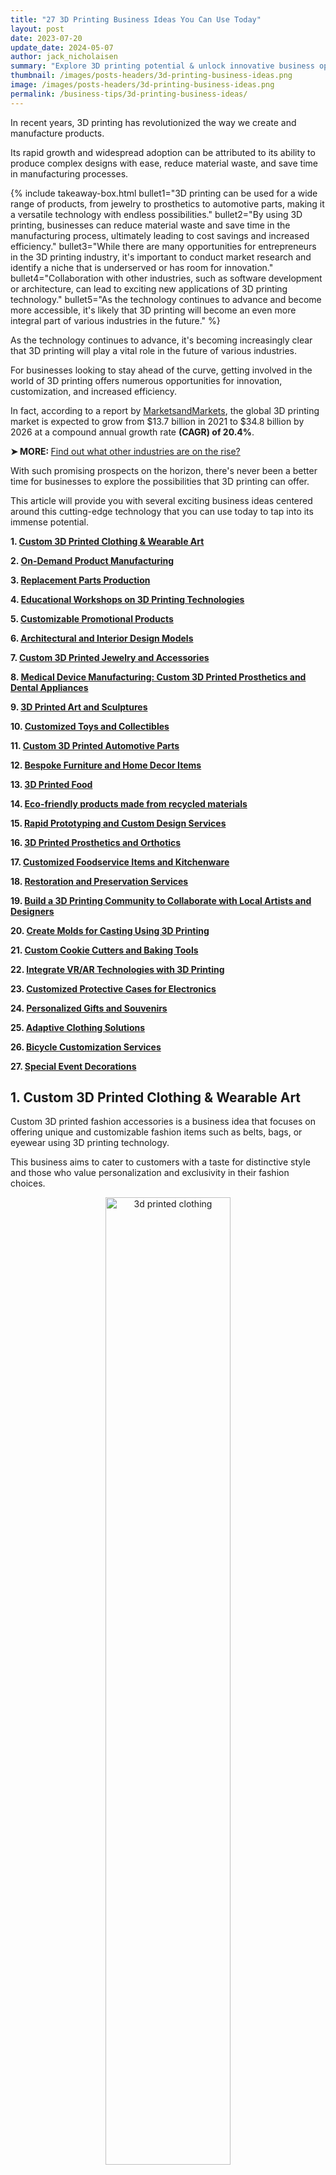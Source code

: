 ```yaml
---
title: "27 3D Printing Business Ideas You Can Use Today"
layout: post
date: 2023-07-20
update_date: 2024-05-07
author: jack_nicholaisen
summary: "Explore 3D printing potential & unlock innovative business opportunities! Discover top ideas for entrepreneurs in this growing industry."
thumbnail: /images/posts-headers/3d-printing-business-ideas.png
image: /images/posts-headers/3d-printing-business-ideas.png
permalink: /business-tips/3d-printing-business-ideas/
---
```


In recent years, 3D printing has revolutionized the way we create and manufacture products. 

Its rapid growth and widespread adoption can be attributed to its ability to produce complex designs with ease, reduce material waste, and save time in manufacturing processes. 

{% include takeaway-box.html bullet1="3D printing can be used for a wide range of products, from jewelry to prosthetics to automotive parts, making it a versatile technology with endless possibilities." bullet2="By using 3D printing, businesses can reduce material waste and save time in the manufacturing process, ultimately leading to cost savings and increased efficiency." bullet3="While there are many opportunities for entrepreneurs in the 3D printing industry, it's important to conduct market research and identify a niche that is underserved or has room for innovation." bullet4="Collaboration with other industries, such as software development or architecture, can lead to exciting new applications of 3D printing technology." bullet5="As the technology continues to advance and become more accessible, it's likely that 3D printing will become an even more integral part of various industries in the future." %}

As the technology continues to advance, it's becoming increasingly clear that 3D printing will play a vital role in the future of various industries.

For businesses looking to stay ahead of the curve, getting involved in the world of 3D printing offers numerous opportunities for innovation, customization, and increased efficiency. 

In fact, according to a report by [MarketsandMarkets](https://www.marketsandmarkets.com/Market-Reports/3d-printing-market-1276.html), the global 3D printing market is expected to grow from $13.7 billion in 2021 to $34.8 billion by 2026 at a compound annual growth rate **(CAGR) of 20.4%**.

<p><b>➤ MORE: </b> <a href="https://www.businessinitiative.org/statistics/small-businesses/top-industries-for-growth/"> Find out what other industries are on the rise?</a></p>
<a id="list">

With such promising prospects on the horizon, there's never been a better time for businesses to explore the possibilities that 3D printing can offer. 

This article will provide you with several exciting business ideas centered around this cutting-edge technology that you can use today to tap into its immense potential.

**1. <a href="#1">Custom 3D Printed Clothing & Wearable Art</a>**

**2. <a href="#2">On-Demand Product Manufacturing</a>**

**3. <a href="#3">Replacement Parts Production</a>**

**4. <a href="#4">Educational Workshops on 3D Printing Technologies</a>**

**5. <a href="#5">Customizable Promotional Products</a>**

**6. <a href="#6">Architectural and Interior Design Models</a>**

**7. <a href="#7">Custom 3D Printed Jewelry and Accessories</a>**

**8. <a href="#8">Medical Device Manufacturing: Custom 3D Printed Prosthetics and Dental Appliances</a>**

**9. <a href="#9">3D Printed Art and Sculptures</a>**

**10. <a href="#10">Customized Toys and Collectibles</a>**

**11. <a href="#11">Custom 3D Printed Automotive Parts</a>**

**12. <a href="#12">Bespoke Furniture and Home Decor Items</a>**

**13. <a href="#13">3D Printed Food</a>**

**14. <a href="#14">Eco-friendly products made from recycled materials</a>**

**15. <a href="#15">Rapid Prototyping and Custom Design Services</a>**

**16. <a href="#16">3D Printed Prosthetics and Orthotics</a>**

**17. <a href="#17">Customized Foodservice Items and Kitchenware</a>**

**18. <a href="#18">Restoration and Preservation Services</a>**

**19. <a href="#19">Build a 3D Printing Community to Collaborate with Local Artists and Designers</a>**

**20. <a href="#20">Create Molds for Casting Using 3D Printing</a>**

**21. <a href="#21">Custom Cookie Cutters and Baking Tools</a>**

**22. <a href="#22">Integrate VR/AR Technologies with 3D Printing</a>**
<a id="1">

**23. <a href="#23">Customized Protective Cases for Electronics</a>**

**24. <a href="#24">Personalized Gifts and Souvenirs</a>**

**25. <a href="#25">Adaptive Clothing Solutions</a>**

**26. <a href="#26">Bicycle Customization Services</a>**

**27. <a href="#27">Special Event Decorations</a>**

## 1. Custom 3D Printed Clothing & Wearable Art

Custom 3D printed fashion accessories is a business idea that focuses on offering unique and customizable fashion items such as belts, bags, or eyewear using 3D printing technology. 

This business aims to cater to customers with a taste for distinctive style and those who value personalization and exclusivity in their fashion choices.

<center>
<img alt="3d printed clothing" src="/images/content/3d-printed-clothing.png" title="3d printing business ideas" style="width: 63%; height: 63%">
</center>

###  Key Steps to Success:

#### 1.  Research and choose a niche:

Identify the specific type of fashion accessories you want to focus on, such as eyewear, jewelry, or bags. Consider the market demand and competition in your chosen niche.

#### 2.  Invest in 3D printing technology:

Acquire a high-quality 3D printer and learn how to use it effectively. You may also need to invest in design software and materials for creating your products.

#### 3.  Create unique designs:

Develop a collection of original and customizable designs that will appeal to your target audience. You can either create the designs yourself or collaborate with designers.

#### 4.  Set up an online store:

Create a user-friendly website or use an e-commerce platform to showcase and sell your products. Make sure to include high-quality images and detailed descriptions of each item.

#### 5.  Promote your business:

Use social media, content marketing, and other digital marketing strategies to reach your target audience and generate interest in your products.

### The Benefits:

#### -  Growing demand for personalized products:

Consumers are increasingly looking for unique and personalized items, and 3D printed fashion accessories can cater to this demand.

#### -  Low production costs:

3D printing technology allows for cost-effective production, as there is no need for expensive molds or large-scale manufacturing equipment.

#### -  Quick turnaround time:

3D printing enables rapid prototyping and production, allowing businesses to quickly respond to customer requests and market trends.

#### -  Environmentally friendly:

3D printing can be more sustainable than traditional manufacturing methods, as it produces less waste and uses fewer resources.

#### -  Competitive advantage:
    
Offering custom 3D printed fashion accessories can help businesses stand out from competitors and attract a loyal customer base.

**<a href="#list">Return to List</a>**

### **Take Initiative**

[How to Make Wearable Art Using 3D Printing](https://www.shapeways.com/blog/archives/40284-how-to-make-wearable-art-using-3d-printing.html)

[Sculpteo Fashion Accessory Services](https://www.sculpteo.com/en/applications/fashion-accessories/)

[The Future of Fashion Accessories with 3D Printing](https://i.materialise.com/en/blog/the-future-of-fashion-accessories-with-3d-printing)

[Shapeways](https://www.shapeways.com/)
<a id="2">

[Tinkercad](https://www.tinkercad.com/)

[Etsy](https://www.etsy.com/)

[3D Printing Industry](https://3dprintingindustry.com/)

[MatterHackers](https://www.matterhackers.com/)

## 2. On-Demand Product Manufacturing

Start a 3D printing service that produces custom products for clients on demand, reducing inventory costs and providing unique, tailored solutions to customers. 

This business model allows for rapid prototyping, customization, and reduced waste, making it an attractive option for businesses looking to stay ahead in a competitive market.

###  Key Steps to Success:

#### 1.  Research the market and identify your target audience:

Understand the needs of your potential customers and the industries that could benefit from on-demand 3D printing services.

#### 2.  Acquire the necessary equipment:

Invest in high-quality 3D printers and materials to ensure the best possible results for your clients.

#### 3.  Develop a user-friendly platform:
  
Create a website or app that allows customers to easily upload their designs, choose materials, and place orders.

#### 4.  Market your services:

Use social media, online advertising, and networking events to promote your business and attract clients.

<p><b>➤ MORE: </b> <a href="https://www.businessinitiative.org/multi-member-llc/"> Click here to find out how you can impove the way your company is seen by others!</a></p>

### The Benefits:

#### -  Cost savings:

On-demand manufacturing reduces inventory costs and eliminates the need for large storage spaces.

#### -  Customization:

3D printing allows for the creation of unique, tailored products that cater to individual customer preferences.

#### -  Speed:

Rapid prototyping and production times enable businesses to bring products to market faster.

#### -  Sustainability:
    
3D printing produces less waste than traditional manufacturing methods, making it an environmentally friendly option.
<a id="3">

**<a href="#list">Return to List</a>**

### **Take Initiative**

[Ultimaker: How to start a 3D printing business](https://ultimaker.com/learn/how-to-start-a-3d-printing-business)

[3D Hubs: On-demand manufacturing guide](https://www.3dhubs.com/guides/3d-printing/)

[Sculpteo: 3D printing services](https://www.sculpteo.com/en/)

[Shapeways: 3D printing marketplace](https://www.shapeways.com/)

## 3. Replacement Parts Production

The replacement parts production business, specializes in manufacturing and supplying hard-to-find or discontinued parts for multiple industries. 

Some of these markets include automotive, electronics, and home appliances. 

Companies in this niche cater to customers needing specific components for product repair or maintenance. 

By leveraging 3D printing technology to create these parts on demand, businesses can tap into a unique market, reduce wait times, and increase customer satisfaction.

###  Key Steps to Success:

#### 1.  Market research:

Identify the industries and specific products that have a demand for replacement parts. 

This can be done through online forums, customer reviews, analyzing sales trends, or speaking with potential customers.

#### 2.  Invest in 3D printing technology:

Acquire a high-quality 3D printer capable of producing the desired parts. 

Research different 3D printing technologies and materials to ensure the chosen printer can produce durable and functional parts.

#### 3.  Sourcing materials:

Find reliable suppliers for the raw materials needed to produce the replacement parts. 

This may include metals, plastics, and electronic components.

#### 4.  Develop a digital parts library:

Create or source digital 3D models of the replacement parts. 

This may involve designing the parts from scratch, reverse-engineering existing parts, or purchasing existing digital models.

#### 5.  Manufacturing:

Develop a production process that ensures the quality and consistency of the replacement parts. 

This may involve investing in specialized machinery, hiring skilled workers, or partnering with an existing manufacturer.

#### 6.  Marketing and sales:

Create a strong online presence through a website and social media channels to showcase your products and reach potential customers. 

You can also attend industry trade shows, collaborate with repair shops, and establish partnerships with other businesses in the industry.

#### 7.  Customer support:

Offer excellent customer service by providing detailed product information, easy ordering processes, and prompt responses to inquiries and concerns.

### The Benefits:

#### -  Filling a gap in the market:

By producing hard-to-find or discontinued replacement parts, businesses can cater to a niche market that is underserved by larger manufacturers.

#### -  Customer loyalty and satisfaction:

Providing customers with the parts they need to keep their products functioning can lead to repeat business and positive word-of-mouth referrals.

#### -  Reduce inventory costs:

By producing parts on demand, businesses can minimize the need for large inventories of physical parts, reducing storage and management costs.

#### -  Sustainability:

Manufacturing replacement parts can contribute to a more sustainable economy by extending the lifespan of products and reducing the need for new purchases.

#### -  Environmentally friendly:

3D printing can be a more sustainable option compared to traditional manufacturing, as it produces less waste and can utilize eco-friendly materials.

#### -  Profitability:

As a specialized business, replacement parts production can command higher profit margins due to the unique nature of the products and the limited competition in the market.

**<a href="#list">Return to List</a>**

### **Take Initiative**

[How to Start a 3D Printed Parts Business](https://smallbusiness.chron.com/start-3d-printed-parts-business-14632.html)

[Sculpteo Replacement Parts Service](https://www.sculpteo.com/en/applications/replacement-parts/)

[3D Hubs - Guide to 3D Printing Technologies](https://www.3dhubs.com/guides/3d-printing/)
<a id="4">

[Sculpteo - 3D Printing Materials Guide](https://www.sculpteo.com/en/materials/)

[Maker's Row](https://makersrow.com/)

[Thingiverse - Digital Parts Library](https://www.thingiverse.com/)

[GrabCAD - 3D Models and CAD Library](https://grabcad.com/library)

[3DPrint.com - 3D Printing News and Industry Insights](https://3dprint.com/)

## 4. Educational Workshops on 3D Printing Technologies

Educational workshops on 3D printing technologies provide hands-on training for schools, businesses, and individuals, covering design, materials, and applications. 

By introducing 3D printing across various industries, these workshops bridge the knowledge gap and inspire innovation. 

Offering classes on 3D printing, CAD software, and design principles can be a lucrative business opportunity, meeting the growing demand for skilled professionals while generating revenue.

###  Key Steps to Success:

#### 1.  Invest in 3D printing equipment:

Purchase or rent 3D printers, filament, and other necessary tools and materials for the workshops.

#### 2.  Identify the target audience:

Determine who would benefit most from your workshops or classes, such as students, professionals, hobbyists, or entrepreneurs. 

Identify the age group and skill level of your workshop participants. 

This will help you tailor the class content and activities to suit their needs.

#### 3.  Develop a curriculum:
  
Create a comprehensive and engaging curriculum that covers essential topics, such as 3D modeling, design principles, material selection, and printer operation. 

Include hands-on activities and demonstrations to make the learning experience more interactive.

#### 4.  Find expert instructors:

Collaborate with knowledgable and skilled professionals in the 3D printing industry who can effectively teach the material to deliver engaging and informative sessions.

#### 5.  Secure a suitable location:

If offering in-person workshops or classes, look for a space that can comfortably accommodate your workshop participants and equipment, such as computers, 3D printers, and materials. 

Schools, libraries, and community centers are ideal locations. Alternatively, consider offering online classes through video conferencing platforms or pre-recorded lessons.

#### 6.  Promote the workshops:

Promote your workshops through social media, local newspapers, industry forums, and community bulletin boards to reach your target audience and generate interest in your offerings. 

Reach out to schools, libraries, and community centers directly to offer your services.

### The Benefits:

#### -  Meet growing demand:

As 3D printing technology becomes more widespread, the demand for skilled professionals in this field is increasing. 

Offering educational workshops or classes can help meet this demand and position your business as a leader in the industry.

#### -  Skill development:

Workshops can help employees develop new skills and stay up-to-date with the latest 3D printing technologies, increasing their productivity and value to the company.

#### -  Foster innovation:

By teaching people about 3D printing and its potential applications, businesses can inspire creativity and innovation in their communities, which can lead to new business opportunities and collaborations.

#### -  Create networking opportunities:

Hosting workshops can help businesses establish connections with industry professionals, potential clients, stakeholders, and suppliers - potentially leading to new business partnerships or collaborations.

<p><b>➤ LEARN: </b> <a href="https://www.businessinitiative.org/partnership/advantages/">The BENEFITS of starting a Partnership</a></p>

#### -  Build brand recognition and increase visibility:

Organizing high-quality educational workshops or classes can enhance a company's credibility as an expert in the 3D printing industry, attracting new customers and partners.

#### -  Diversify revenue streams:

Charging a fee for attending workshops can provide an additional source of income for your existing business, increasing its overall profitability

**<a href="#list">Return to List</a>**

### **Take Initiative**

[MakerBot Educators Guidebook](https://pages.makerbot.com/educators-guidebook.html)

[Ultimaker Education](https://ultimaker.com/learn/education)
<a id="5">

[Ultimaker's 3D Printing Academy](https://ultimaker.com/learn/academy)

[Thingiverse Education](https://www.thingiverse.com/education)

[3D Printing Industry](https://3dprintingindustry.com/)

[Tinkercad](https://www.tinkercad.com/)

[Coursera 3D Printing Courses](https://www.coursera.org/courses?query=3d%20printing)

## 5. Customizable Promotional Products

Customizable promotional products, such as 3D printed keychains, phone cases, and desk accessories, offer businesses a unique and memorable marketing solution to stand out from competitors and create a lasting impression on potential customers. 

By leveraging 3D printing technology, businesses can provide personalized marketing materials tailored to their target audience, revolutionizing the way products are created and manufactured.

###  Key Steps to Success:

#### 1.  Identify your target audience:

Determine the demographic you want to reach with your promotional products. 

This will help you choose the most appropriate items to customize.

#### 2.  Select the right 3D printing technology:

Research different 3D printing technologies, such as Fused Deposition Modeling (FDM), Stereolithography (SLA), or Selective Laser Sintering (SLS), to find the best fit for your promotional products.

#### 3.  Design your promotional products:

You can either create your own 3D design using software like Tinkercad, Fusion 360, or Blender, or you can hire a professional 3D designer to create a custom design for your promotional item. 

Make sure the design is functional, unique, visually appealing and represents your brand well.

<p><b>➤ COMPARE: </b> <a href="https://www.businessinitiative.org/llc/dba-vs-llc/">Registering as an LLC or a DBA?</a></p>

#### 4.  Choose a 3D printing service:

There are many online 3D printing services available that can help you create your customized promotional items. 

Some popular options include Shapeways, Sculpteo, and i.materialise. 

These services allow you to upload your 3D design, choose the material, and have the item printed and shipped to you.

#### 5.  Choose the right materials:

3D printing services offer a wide range of materials to choose from, including plastics, metals, and ceramics. 

Select materials that are appropriate for your promotional products, taking into consideration factors such as durability, appearance, and cost.

#### 6.  Order and distribute:

Once you have finalized the design and material, place your order with the 3D printing service. 

They will print and ship the items to you. 

You can also use your own 3D printer to produce your items. 

You can then add any necessary finishing touches, such as painting or polishing, before distributing the promotional items to your customers, clients, or employees.

### The Benefits:

#### -  Stand out from the competition:

Customized promotional items created using 3D printing technology are unique and eye-catching, helping your business stand out from competitors who use traditional promotional materials.

#### -  Create a lasting impression:

High-quality, customized promotional items are more likely to be kept and used by potential customers, ensuring that your brand remains in their minds for a longer time.

#### -  Increase brand recognition:

By offering promotional products that are tailored to your target audience, you can increase brand recognition and build a stronger connection with potential customers.

#### -  Environmentally friendly:
    
3D printing is an additive manufacturing process, meaning it only uses the material necessary to create the item, resulting in less waste compared to traditional manufacturing methods.

#### -  Cost-effective marketing:
    
3D printing allows for small-batch production of promotional items at a lower cost than traditional manufacturing methods. 

This means you can order the exact number of promotional items you need without worrying about excess inventory or high production costs, making it an affordable marketing solution for businesses of all sizes.

**<a href="#list">Return to List</a>**

### **Take Initiative**

[Custom 3D Printed Promotional Items](https://i.materialise.com/en/create-your-own/custom-3d-printed-promotional-items)

[Shapeways Custom Merchandise](https://www.shapeways.com/solutions/custom-merchandise)

[i.materialise](https://i.materialise.com/)

[Ultimaker: Choosing the Right 3D Printing Technology](https://ultimaker.com/learn/choosing-the-right-3d-printing-technology)
<a id="6">

[Blender](https://www.blender.org/)

[Tinkercad: Free 3D Modeling Software](https://www.tinkercad.com/)

[Sculpteo: Guide to 3D Printing Materials](https://www.sculpteo.com/en/materials/)

[Promotional Products Association International (PPAI)](https://www.ppai.org/)

[3D Hubs: How to Choose the Right 3D Printing Material](https://www.3dhubs.com/knowledge-base/how-choose-right-3d-printing-material/)

## 6. Architectural and Interior Design Models

Offering 3D printing services for creating detailed scale models of architectural designs presents a lucrative business opportunity, catering to architects, interior designers, and construction companies. 

These models help clients visualize the final product, enable designers to identify and resolve potential issues before construction, and provide a cost-effective solution for communicating design concepts effectively.

<center>
<img alt="3d printed architectural models" src="/images/content/3d-printed-architectural-design-models.png" title="3d printing business ideas" style="width: 63%; height: 63%">
</center>

###  Key Steps to Success:

#### 1.  Acquire high-quality 3D printers:

Invest in reliable and precise 3D printers that can handle various materials and sizes. 

Research the best 3D printers, modeling software, and materials for accurate architectural models and interior design applications.

#### 2.  Develop expertise in 3D modeling software:

Gain knowledge in architectural design principles, 3D modeling techniques, and software tools. Consider taking courses or certifications in these areas to enhance credibility. 

Check out programs for AutoCAD, SketchUp, or Rhino, to create accurate and detailed models.

#### 3.  Establish relationships with industry experts:

Network with architects, interior designers, and construction companies in the industry and showcase your 3D printing capabilities. 

Attend conferences, trade shows, and networking events to connect with architects, engineers, and real estate developers who may require your services. 

Offer competitive pricing and fast turnaround times to attract clients.

#### 4.  Create a portfolio:

Develop a diverse portfolio of your completed projects and concepts to demonstrate your skills and expertise in 3D printing architectural and interior design models. 

Showcase various types of architectural models, including residential, commercial, and industrial projects. 

This will help potential clients understand the quality and range of services offered.

#### 5.  Establish a strong online presence:

Develop a professional website and social media profiles to showcase your portfolio, share industry news, and engage with potential clients.

### The Benefits:

#### -  Enhanced visualization:
  
3D printed models provide clients with a tangible representation of their project, making it easier for them to understand and approve the design.

#### -  Improved communication:

Physical models facilitate better communication between architects, designers, and stakeholders, leading to more effective collaboration and decision-making and fewer misunderstandings and design revisions.

#### - Cost and time savings:

3D printing technology allows for more affordable and efficient production of architectural models compared to traditional methods. 

By identifying and resolving design issues before construction begins, you can save time and money on the project.

#### -  Competitive advantage:

By providing architectural modeling services, businesses can diversify their offerings and tap into new revenue streams. 

Offering high-quality 3D printed models can set your business apart from competitors and attract more clients.

#### -  Increased demand:

With the growing popularity of 3D printing technology, there is a rising demand for accurate and detailed architectural models.

**<a href="#list">Return to List</a>**

### **Take Initiative**

[Guide to Architectural Models with 3D Printing](https://i.materialise.com/en/blog/guide-to-architectural-models-with-3d-printing)

[ArchDaily](https://www.archdaily.com/)

[Shapeways Architecture & Design Services](https://www.shapeways.com/marketplace?type=product\&q=architecture)

[Ultimaker](https://ultimaker.com/)

[Best 3D Printers for Architects](https://all3dp.com/1/best-3d-printer-for-architects-architecture/)
<a id="7">

[AutoCAD](https://www.autodesk.com/products/autocad/overview)

[Autodesk Revit](https://www.autodesk.com/products/revit/overview)

[SketchUp](https://www.sketchup.com/)

[Rhino](https://www.rhino3d.com/)

[3D Printing for Architecture: A Beginner's Guide](https://i.materialise.com/blog/en/3d-printing-for-architecture-a-beginners-guide/)

## 7. Custom 3D Printed Jewelry and Accessories

Custom 3D printed jewelry and accessories offer a unique and growing trend in the fashion industry, catering to customers seeking personalized, one-of-a-kind pieces. 

By incorporating 3D printing technology, businesses can create intricate designs and customizable items such as rings, pendants, and earrings, appealing to a wide range of individual preferences. 

This innovative business idea is ideal for entrepreneurs passionate about creativity, design, and the jewelry industry.

<center>
<img alt="3d printed jewelry" src="/images/content/3d-jewelry-accessories.png" title="3d printing business ideas" style="width: 63%; height: 63%">
</center>

###  Key Steps to Success:

#### 1.  Research and learn about 3D printing:

Familiarize yourself with the basics of 3D printing technology, materials, and software. 

Understand the market trends and customer preferences to create appealing designs. 

This will help you understand the process and make informed decisions when setting up your business.

#### 2.  Invest in 3D printing equipment:
    
Purchase or lease a 3D printer suitable for jewelry and accessories. 

Consider factors such as print resolution, build volume, and material compatibility. 

In addition to the printer, you'll also need materials suitable for jewelry making, such as precious metals, gemstones, and other materials.

#### 3.  Develop your skills:
    
Enhance your design and 3D modeling skills by taking online courses or attending workshops. 

Practice using design software like Blender, Rhino, or Tinkercad.

#### 4.  Design or source 3D models:
    
Create your own 3D models using CAD software or source them from online marketplaces like Shapeways or Thingiverse. 

You can also collaborate with designers to create exclusive designs for your business.

#### 5.  Create a portfolio:

Design a range of jewelry pieces to showcase your skills and creativity. 

This will help attract potential customers and demonstrate your capabilities.

#### 6.  Set up an online store:

Create a website or use an e-commerce platform like Shopify or Etsy to showcase and sell your products. 

Make sure to include high-quality images and detailed descriptions of your items. 

Include an e-commerce platform to facilitate online orders and payments.

<p>
<b>➤ MORE: </b> <a href="/business-tips/payment-processing/" target="_blank">Optimize your payment processing TODAY!</a>
</p>

#### 7.  Promote your business:

Use social media, email marketing, other digital marketing strategies, and local events to reach your target audience and generate interest in your products.

### The Benefits:

#### -  Unique and customizable products:

3D printing allows for intricate and complex designs that are difficult to achieve through traditional manufacturing methods.

This allows businesses to stand out in a competitive market by offering one-of-a-kind pieces tailored to individual preferences.

#### -  Innovative technology:

Utilizing 3D printing technology enables businesses to create intricate designs and use a variety of materials, positioning them as innovative leaders in the industry.

#### -  Lower production costs:

3D printing can significantly reduce production costs, as it eliminates the need for molds and other expensive manufacturing tools. 

This allows businesses to offer high-quality products at competitive prices.

#### -  Higher profit margins:

Customized pieces often command higher prices due to their uniqueness and the craftsmanship involved, leading to increased profit margins.

#### -  Faster production times:

3D printing technology enables rapid prototyping and production, allowing businesses to quickly respond to customer demands and market trends.

#### -  Environmentally friendly:

3D printing can be more sustainable than traditional manufacturing methods, as it produces less waste and uses fewer resources.

#### -  Niche market appeal and repeat customers:

By offering custom 3D printed jewelry and accessories, businesses can tap into a niche market of customers looking for unique and personalized fashion items. 

Personalized jewelry caters to customers' desires for individuality and self-expression, resulting in higher satisfaction and repeat business.

**<a href="#list">Return to List</a>**

### **Take Initiative**

[How to Design and Sell 3D Printed Jewelry](https://www.shapeways.com/blog/archives/40160-how-to-design-and-sell-3d-printed-jewelry.html)

[Jweel - Customizable 3D Printed Jewelry Platform](https://www.jweel.com)

[Sculpteo Jewelry & Accessories](https://www.sculpteo.com/en/applications/jewelry-accessories/)

[Rhino](https://www.rhino3d.com/)
<a id="8">

[Shapeways](https://www.shapeways.com/)

[Blender](https://www.blender.org/)

[Thingiverse](https://www.thingiverse.com/)

[Tinkercad](https://www.tinkercad.com/)

[Shopify](https://www.shopify.com/)

## 8. Medical Device Manufacturing: Custom 3D Printed Prosthesis and Dental Appliances

The medical device manufacturing industry is continuously evolving with promising advancements like 3D printing technology, allowing for the creation of custom-fit medical devices such as prosthetics and dental appliances tailored to individual patients' needs. 

By leveraging 3D printing, businesses can offer personalized solutions that improve patient outcomes and satisfaction while reducing production costs and waste.

<center>
<img alt="3d printed prosthesis and dental" src="/images/content/3d-prosthetics-dental.png" title="3d printing business ideas" style="width: 63%; height: 63%">
</center>

This makes for a lucrative business opportunity to expand into the medical field by offering customized medical devices or assistive tools, ultimately improving the lives of patients with various medical conditions and disabilities and providing a valuable service to healthcare professionals.

###  Key Steps to Success:

#### 1.  Invest in 3D printing technology:

Acquire high-quality 3D printers specifically designed for medical device manufacturing. 

These printers must meet industry standards and be capable of using biocompatible materials to produce precision, durable, safe, and effective devices.

#### 2.  Research and development:

Invest time in understanding the medical devices and assistive tools market. 

Identify the specific needs of patients and healthcare professionals, and explore the possibilities of 3D printing technology in addressing those needs.

#### 3.  Develop expertise:

Hire or train staff with expertise in 3D printing, medical device design, and relevant software tools. 

This will ensure that your business can create custom-fit devices that meet the specific needs of each patient.

#### 4.  Collaborate with healthcare professionals:

Establish partnerships with doctors, dentists, orthopedic specialists, and other healthcare professionals who can provide patient data and valuable insights to inform the design and production of your custom medical devices.

#### 5.  Ensure regulatory compliance:

Familiarize yourself with the regulatory requirements and certifications for medical device manufacturing in your region and ensure that your business adheres to all necessary standards and certifications.

#### 6.  Obtain necessary certifications and licenses:

Ensure compliance with local, national, and international regulations. 

This may include obtaining certifications, licenses, and adhering to quality control standards, such as ISO 13485 for medical device quality management systems.

#### 7.  Create prototypes and refine designs:

Test and improve your product designs to ensure they meet the needs of your target market.

#### 8.  Marketing and sales:

Develop a marketing strategy to promote your products to healthcare professionals, hospitals, clinics, patients, and other potential customers. 

Establish a sales network or collaborate with existing distributors to reach your target audience.

### The Benefits:

#### -  Growing market:

The demand for customized medical devices and assistive tools is on the rise, driven by an aging population and advancements in medical technology. 

Offering innovative solutions to healthcare professionals can help build a strong reputation and establish the business as a leader in the industry.

#### -  Improved patient outcomes:

Custom-fit medical devices can provide better comfort and functionality for patients, leading to improved outcomes and overall satisfaction.

#### -  Reduced production costs and time:

3D printing technology allows for on-demand manufacturing, reducing the need for large inventories, minimizing waste, and eliminating the need for expensive molds and tooling. 

It also allows for quicker turnaround times, enabling businesses to respond to customer needs more efficiently and stay ahead of competitors.

#### -  Competitive advantage:

Offering personalized medical devices can set your business apart from competitors and attract a loyal customer base. 

3D printing technology allows for faster production and customization of medical devices, providing a competitive advantage over traditional manufacturing methods.

#### -  Scalability:

Expanding into the medical field can open up new revenue streams and increase profitability. 

As 3D printing technology continues to advance, businesses can easily scale their operations to meet growing demand for custom medical devices.

#### -  Positive impact:

By providing high-quality, customized medical devices, businesses can make a meaningful difference in the lives of patients and contribute to the overall improvement of healthcare services.

**<a href="#list">Return to List</a>**

### **Take Initiative**

[Forbes: The Future of 3D Printing in Healthcare](https://www.forbes.com/sites/forbestechcouncil/2018/07/16/the-future-of-3-d-printing-in-health-care/?sh=1e8a9d2d2b8f)

[3D Printing Industry](https://3dprintingindustry.com/)

[3D Printing in Medicine: An Introductory Guide](https://www.3dhubs.com/guides/3d-printing-medicine/)

[3DPrint.com](https://3dprint.com/)

[Medical Applications for 3D Printing: Current and Projected Uses](https://www.ncbi.nlm.nih.gov/pmc/articles/PMC4189697/)
<a id="9">

[FDA Guidance on 3D Printing Medical Devices](https://www.fda.gov/medical-devices/3d-printing-medical-devices)

[Additive Manufacturing for Medical Devices](https://www.iso.org/committee/629086.html)

[FDA's Role in 3D Printing Medical Devices](https://www.fda.gov/medical-devices/3d-printing-medical-devices/fdas-role-3d-printing-medical-devices)

[ISO 13485 - Medical Devices](https://www.iso.org/iso-13485-medical-devices.html)

[National Institutes of Health: 3D Printing in Medicine](https://www.ncbi.nlm.nih.gov/pmc/articles/PMC5597688/)

## 9. 3D Printed Art and Sculptures

3D printed art and sculptures are an innovative way to create unique, custom-made pieces for interior design, corporate installations, or personal collections. 

By utilizing 3D printing technology, businesses can offer a wide range of designs and materials to cater to their clients' preferences, making it an attractive option for those looking to stand out in the art world.

<center>
<img alt="3d printed art and sculptures" src="/images/content/3d-art-sculptures.png" title="3d printing business ideas" style="width: 63%; height: 63%">
</center>

###  Key Steps to Success:

#### 1.  Research and invest in 3D printing equipment:

To start, you'll need to invest in a high-quality 3D printer and materials. 

Research the best options for your budget and needs, considering factors like print size, material compatibility, and resolution.

#### 2.  Develop your design skills:

To create stunning 3D printed art, you'll need to have a strong foundation in design principles and software. 

Familiarize yourself with 3D modeling programs like Blender, SketchUp, or Tinkercad, and consider taking courses or workshops to improve your skills.

#### 3.  Create a portfolio:

Showcase your unique designs and capabilities by creating a portfolio of your work. 

This will help potential clients understand the range and quality of your offerings.

#### 4.  Market your business:

Establish a strong online presence through a website and social media platforms. 

Attend art shows, galleries, and networking events to connect with potential clients and collaborators.

#### 5.  Collaborate with artists and designers:

Partner with other artists and designers to expand your offerings and reach a wider audience. 

This can lead to exciting collaborative projects and help establish your reputation in the industry.

### The Benefits:

#### -  Unique offerings:

3D printed art and sculptures allow businesses to offer one-of-a-kind pieces that cater to a wide range of tastes and styles.

#### -  Customization:

Clients can request specific designs, materials, and colors, making the final product truly unique and tailored to their needs.

#### -  Efficiency:

3D printing technology enables faster production times compared to traditional art-making methods, allowing businesses to fulfill orders more quickly and efficiently.

#### -  Sustainability:

Many 3D printers use eco-friendly materials, making this a more sustainable option for creating art and sculptures.

#### -  Innovation:

Embracing 3D printing technology positions your business as an innovative leader in the art world, attracting clients who value cutting-edge design and technology.

**<a href="#list">Return to List</a>**

### **Take Initiative**

[How to Create 3D Printed Art](https://www.shapeways.com/blog/archives/39362-how-to-create-3d-printed-art.html)

[Artists Using 3D Printing](https://all3dp.com/artists-using-3d-printing-create-sculptures/)

[Sculpteo Art & Sculpture Services](https://www.sculpteo.com/en/applications/art-sculpture/)
<a id="10">

[Ultimaker](https://ultimaker.com/)

[Blender](https://www.blender.org/)

[Coursera](https://www.coursera.org/)

[Shapeways](https://www.shapeways.com/)

[3D Printing Industry](https://3dprintingindustry.com/)

## 10. Customized Toys and Collectibles

Customized toys and collectibles are unique, personalized items created for collectors, fans of popular franchises, or anyone who appreciates one-of-a-kind products. 

By using 3D printing technology, businesses can produce detailed, high-quality toys, action figures, or collectible items tailored to individual preferences. 

This niche market has a strong potential for growth, as consumers increasingly seek personalized experiences and products.

<center>
<img alt="3d printed toys" src="/images/content/3d-toys.png" title="3d printing business ideas" style="width: 63%; height: 63%">
</center>

###  Key Steps to Success:

#### 1.  Research the market:
    
Identify your target audience and their preferences. Determine which franchises, characters, or themes are popular and in demand.

#### 2.  Invest in 3D printing technology:

Acquire a 3D printer and learn how to use it. Research different materials and printing techniques to ensure the best quality for your products.

#### 3.  Create unique designs:

Develop your own designs or collaborate with artists to create exclusive, customized items. 

Use 3D modeling software to create digital models of your designs.


#### 4.  Market your products:

Build a strong online presence through social media, a website, and e-commerce platforms. 

Attend conventions, trade shows, and other events to showcase your products and connect with potential customers.

#### 5.  Ensure legal compliance:

Obtain necessary licenses and permissions for using copyrighted characters or designs. Always respect intellectual property rights.

<p>
<b>➤ MORE: </b> <a href="/business-tips/copyright-permission/" target="_blank">Get copyright approval FAST - Step-by-step Process</a>
</p>

### The Benefits:

#### -  Growing demand for personalized products:

Consumers are increasingly seeking unique, customized items that reflect their interests and personalities. 

Customized toys and collectibles cater to this demand, offering a distinctive product that stands out in the market.

#### -  High-profit potential:

As these products are tailored to individual preferences, customers may be willing to pay a premium for them. 

This can lead to higher profit margins compared to mass-produced items.

#### -  Creative freedom:

This business model allows entrepreneurs to explore their creativity and passion for popular franchises, characters, or themes.
 
It also offers the opportunity to collaborate with artists and designers, fostering a community of like-minded individuals.

#### -  Scalability:

As 3D printing technology advances, production costs may decrease, allowing businesses to scale up and reach a wider audience.

**<a href="#list">Return to List</a>**

### **Take Initiative**

[Ultimaker: 3D Printing for Toys and Collectibles](https://ultimaker.com/learn/3d-printing-for-toys-and-collectibles)

[3D Printing Industry: A Guide to 3D Printing Toys](https://3dprintingindustry.com/news/guide-3d-printing-toys-102621/)
<a id="11">

[Shapeways: Custom 3D Printed Collectibles](https://www.shapeways.com/marketplace/miniatures/figurines)

[Sculpteo: Intellectual Property and 3D Printing](https://www.sculpteo.com/en/3d-learning-hub/3d-printing-intellectual-property/)

[Creating Custom 3D Printed Toys](https://www.shapeways.com/blog/archives/32218-creating-custom-3d-printed-toys.html)

[Toybox Labs - Customizable 3D Printed Toys Platform](https://www.make.toys/)

[Sculpteo Toy & Collectible Services](https://www.sculpteo.com/en/applications/toys-collectibles/)

## 11. Custom 3D Printed Automotive Parts

Custom 3D printed automotive parts cater to car enthusiasts, mechanics, and automotive restoration experts by providing unique, high-quality, and affordable components for both classic and modern vehicles. 

Utilizing 3D printing technology, businesses can produce custom or rare parts that are otherwise difficult to find or expensive to manufacture, saving clients time, money, and effort in sourcing or fabricating the parts they need.

<center>
<img alt="3d printed car and auto parts" src="/images/content/3d-auto-parts.png" title="3d printing business ideas" style="width: 63%; height: 63%">
</center>

###  Key Steps to Success:

#### 1.  Research and invest in a suitable 3D printer:

Invest in a high-quality 3D printer that can handle various materials, such as plastic, metal, and composite materials. 

Research the best 3D printers for automotive applications and choose one that fits your budget and requirements while being capable of producing durable and accurate parts.

#### 2.  Research and identify the target market:

Understand the needs and preferences of car enthusiasts and individuals searching for specific automotive parts. 

This will help in determining the most sought-after components and accessories.

#### 3.  Develop or source 3D models:

Obtain accurate 3D models of the automotive parts you plan to produce. 

You can create these models yourself using CAD software or source them from online repositories or clients.

#### 4.  Implement quality control measures:

Ensure that each printed part meets high standards of quality, durability, and accuracy. 

This will help in building a strong reputation and gaining customer trust.

#### 5.  Test and refine your 3D printed parts:

Print prototypes of your custom automotive parts and test them for fit, function, and durability. 

Refine your designs and printing settings as needed to ensure the final product meets the required specifications.

#### 6.  Establish an online presence:

Set up a website and social media profiles to showcase your products, share customer testimonials, and engage with potential clients. 

Offer an easy-to-use platform for customers to place orders and communicate their specific requirements.

#### 7.  Market your services:

Promote your custom 3D printed automotive parts business to potential clients, such as car enthusiasts, mechanics, and restoration shops. 

Use online marketing, social media, and local networking events to reach your target audience.

### The Benefits:

#### -  Growing demand:

The automotive industry is continuously evolving, and there is a growing demand for custom, unique, and hard-to-find parts and accessories.

#### -  Fulfill niche market needs:

Custom 3D printed automotive parts cater to a specific market segment that requires unique or hard-to-find parts. 

By offering this service, businesses can tap into a profitable niche with less competition.

#### -  Environmentally friendly:

3D printing is a more sustainable manufacturing method, as it produces less waste and consumes fewer resources compared to traditional methods.

#### -  Offer cost-effective solutions:

Traditional manufacturing methods can be expensive and time-consuming, especially for small production runs or one-off parts. 

3D printing allows businesses to produce parts at a lower cost and faster turnaround time, making it an attractive option for clients.

#### -  Stay ahead of the competition:

Embracing 3D printing technology can help businesses stay ahead of competitors who are still relying on traditional manufacturing methods. 

This can lead to increased market share and a reputation for innovation.

#### -  Faster turnaround times:

Traditional manufacturing methods can take weeks or even months to produce custom parts. 

3D printing significantly reduces production time, allowing businesses to fulfill orders more quickly.

#### -  Expand product offerings:

By offering custom 3D printed automotive parts, businesses can expand their product offerings and attract new clients who may not have been interested in their existing services.

**<a href="#list">Return to List</a>**

### **Take Initiative**

[Ultimaker: 3D Printing in the Automotive Industry](https://ultimaker.com/learn/3d-printing-in-the-automotive-industry)

[Automotive Applications for 3D Printing](https://www.shapeways.com/marketplace?type=product\&q=automotive)
<a id="12">

[Sculpteo: 3D Printing for Automotive](https://www.sculpteo.com/en/applications/automotive/)

[Sculpteo Automotive Services](https://www.sculpteo.com/en/applications/automotive-transportation/)

[Shapeways Automotive Parts Marketplace](https://www.shapeways.com/marketplace?type=product\&q=automotive)

[All3DP: Best 3D Printers for Automotive Parts](https://all3dp.com/1/best-3d-printer-for-automotive-parts/)

[GrabCAD: Automotive 3D Printing Models](https://grabcad.com/library/tag/automotive)

## 12. Bespoke Furniture and Home Decor Items

Bespoke furniture and home decor items are custom-made pieces tailored to the specific tastes and preferences of individual customers. 

By utilizing 3D printing technology, businesses can create unique, personalized furniture and home decor items that reflect customers' styles and enhance the overall aesthetic of their living spaces.

<center>
<img alt="3d printed furniture and home decor" src="/images/content/3d-furniture-home-decor.png" title="3d printing business ideas" style="width: 63%; height: 63%">
</center>

###  Key Steps to Success:

#### 1.  Identify target market:

Determine the ideal customer base for your bespoke furniture and home decor items, such as homeowners, interior designers, or businesses seeking to create a unique atmosphere.

#### 2.  Invest in 3D printing technology:

Acquire high-quality 3D printers and materials suitable for creating furniture and home decor items.

#### 3.  Develop design skills:

Hire or collaborate with talented designers who can create custom designs based on customer preferences and current trends.

#### 4.  Create a user-friendly platform:

Develop a website or app that allows customers to easily browse your product offerings, customize their selections, and place orders.

#### 5.  Promote your business:

Utilize social media, online advertising, and local events to showcase your unique products and attract potential customers.

### The Benefits:

#### -  Stand out from competitors:

Offering bespoke furniture and home decor items can help businesses differentiate themselves from competitors and attract customers seeking unique, personalized products.

#### -  Increase customer satisfaction:

By providing customers with the ability to customize their purchases, businesses can enhance customer satisfaction and encourage repeat business.

#### -  Expand product offerings:

3D printing technology allows businesses to create a wide range of products, from small decorative items to larger furniture pieces, providing customers with a diverse selection to choose from.

#### -  Reduce waste:

3D printing enables businesses to produce items on-demand, reducing the need for excess inventory and minimizing waste.

#### -  Adapt to changing trends:

As design trends evolve, businesses can easily update their product offerings to stay current and appeal to new customers.

**<a href="#list">Return to List</a>**

### **Take Initiative**

[Designing Furniture with 3D Printing](https://www.shapeways.com/blog/archives/40187-designing-furniture-with-3d-printing.html)

[Sculpteo Furniture Services](https://www.sculpteo.com/en/applications/furniture/)

[Kwambio Customizable Furniture Platform](https://kwambio.com/)
<a id="13">

[3D Printing Industry](https://3dprintingindustry.com/)

[Shapeways](https://www.shapeways.com/)

[Cults3D](https://cults3d.com/)

[Instructables](https://www.instructables.com/)

[3DPrint.com](https://3dprint.com/)

## 13. 3D Printed Food

3D printed food is an innovative approach to food production that combines culinary art, technology, and customization. 

By using 3D printers specifically designed for food, businesses can create visually appealing and personalized dishes for their customers. 

This technology has the potential to revolutionize the food industry, offering new opportunities for creativity, efficiency, and customer satisfaction.

<center>
<img alt="3d printed food" src="/images/content/3d-printed-food.png" title="3d printing business ideas" style="width: 63%; height: 63%">
</center>

###  Key Steps to Success:

#### 1.  Research and choose a 3D food printer:

There are several 3D food printers available on the market, each with its own set of features and capabilities. 

Research the options and select a printer that best fits your business needs and budget.

#### 2.  Develop or source 3D food designs:

Create your own 3D food designs using specialized software, or source pre-made designs from online platforms. 

Ensure that the designs are compatible with your chosen 3D food printer.

#### 3.  Select appropriate ingredients:

3D food printers typically use edible materials such as chocolate, dough, or pureed ingredients. 

Choose high-quality ingredients that are suitable for 3D printing and meet your customers' dietary preferences and restrictions.

#### 4.  Train staff:

Ensure that your staff is trained in operating the 3D food printer and understands the intricacies of 3D food design and production.

#### 5.  Promote your 3D printed food offerings:

Market your unique 3D printed food creations to attract customers and set your business apart from competitors.

### The Benefits:

#### -  Customization:

3D printed food allows for a high level of customization, enabling businesses to cater to individual customer preferences and dietary requirements.

#### -  Efficiency:

3D food printers can produce intricate designs and shapes more quickly and accurately than traditional food preparation methods.

#### -  Innovation:

Embracing 3D printed food demonstrates a commitment to innovation and cutting-edge technology, which can help businesses stand out in a competitive market.

#### -  Sustainability:

3D printed food has the potential to reduce food waste by allowing for precise portion control and the use of alternative, sustainable ingredients.

**<a href="#list">Return to List</a>**

### **Take Initiative**

[Culinary Applications for 3D Printing](https://www.3dsystems.com/culinary)

[Food Ink - World's First 3D-Printing Restaurant](http://foodink.io/)
<a id="14">

[Natural Machines Foodini - Edible 3D Printer](https://www.naturalmachines.com/)

[3D Food Printing: An Overview](https://www.sciencedirect.com/science/article/pii/S2213453016300019)

[3DigitalCooks](https://3digitalcooks.com/)

[The 3D Food Printing Conference](https://3dfoodprintingconference.com/)

[Food Ink](http://foodink.io/)

## 14. Eco-friendly products made from recycled materials

In today's environmentally conscious world, there is a growing demand for sustainable products. 

One way to meet this demand is by creating eco-friendly items using recycled materials and 3D printing technology. 

This business idea involves leveraging the sustainability aspect of 3D printing to produce items made from recycled materials like plastic waste or biodegradable filaments.

<center>
<img alt="3d printed recyclable products" src="/images/content/3d-printed-eco-friendly.png" title="3d printing business ideas" style="width: 63%; height: 63%">
</center>

###  Key Steps to Success:

#### 1.  Research and choose the right materials:

Look for recycled materials that can be used as 3D printing filaments, such as PET plastic from bottles, PLA (polylactic acid) made from renewable resources like cornstarch, or even biodegradable filaments like algae-based materials.

#### 2.  Invest in a 3D printer:

Purchase a 3D printer that can handle the chosen materials. 

Some printers are specifically designed for eco-friendly filaments, while others may require modifications or upgrades.

#### 3.  Design or source product ideas:

Create your own designs or source existing ones from online repositories. 

Consider items that have a broad appeal and can be easily customized, such as phone cases, planters, or reusable shopping bags.

#### 4.  Market your products:

Build a brand around sustainability and eco-friendliness. 

Use social media, online marketplaces, and local events to showcase your products and reach potential customers.

### The Benefits:

#### -  Growing demand for sustainable products:

Consumers are increasingly looking for eco-friendly alternatives to traditional products, and businesses that cater to this demand can tap into a growing market.

#### -  Reduced production costs:

Using recycled materials can help lower production costs, as they are often cheaper than virgin materials.

#### -  Positive brand image:

Embracing sustainability and eco-friendliness can help build a positive brand image, attracting customers who share these values.

#### -  Environmental benefits:

By using recycled materials and biodegradable filaments, businesses can help reduce plastic waste and contribute to a cleaner environment.

**<a href="#list">Return to List</a>**

### **Take Initiative**

[Guide to Eco-Friendly Filaments](https://all3dp.com/1/guide-eco-friendly-filament-recycled-pet-pla/)

[Refil Recycled Filaments](https://www.re-filament.com/)
<a id="15">

[Sculpteo Sustainability Initiatives](https://www.sculpteo.com/en/environmental-policy/)

[Recyclebot](https://reprap.org/wiki/Recyclebot)

[Thingiverse](https://www.thingiverse.com/)

[Eco-friendly 3D printing materials guide](https://all3dp.com/1/eco-friendly-3d-printing-materials/)

[How to start a 3D printing business](https://www.entrepreneur.com/article/289677)

## 15. Rapid Prototyping and Custom Design Services

Prototyping and design services, including rapid prototyping with 3D printing technology, enable businesses to efficiently develop and refine product ideas, create personalized items, and offer small-batch or limited-edition products. 

This approach reduces time-to-market, improves product quality, and caters to niche markets, setting businesses apart from competitors and increasing their chances of success.

###  Key Steps to Success:

#### 1.  Research and invest in 3D printing technology:

Invest in high-quality 3D printers and materials suitable for various types of projects, such as Fused Deposition Modeling (FDM), Stereolithography (SLA), and Selective Laser Sintering (SLS) printers. 

Research the best options for your needs and budget.

#### 2.  Develop a strong skill set:

Gain expertise in design tools such as Computer-Aided Design (CAD) software, 3D printing, and other prototyping technologies. 

A strong foundation in design principles, materials, and manufacturing processes is also essential.

#### 3.  Create a portfolio:

Showcase your design and prototyping skills by developing a diverse catalogue of products. 

This will help potential clients understand your capabilities and the value you can bring to their projects. 

Consider offering a variety of materials, colors, and designs to appeal to a wide range of customers.

#### 4.  Establish a streamlined process:

Create a workflow for receiving client designs, reviewing and optimizing them for 3D printing, and producing prototypes in a timely manner.

#### 5.  Establish a network:

Connect with local businesses, startups, and entrepreneurs who may require prototyping and design services. 

Attend industry events, join online forums, and participate in local meetups to expand your network.

#### 6.  Develop a pricing model:

Determine a pricing structure for your services, considering factors such as project complexity, materials, and time investment. 

Offer flexible pricing options to cater to different client needs and budgets.

#### 7.  Market your services:

Create a professional website, use social media, and leverage your network to promote your prototyping and design services. 

Advertise your rapid prototyping services to businesses in industries such as automotive, aerospace, medical, and consumer products.

### The Benefits:

#### -  Faster time-to-market:

Rapid prototyping and design services can help businesses bring their products to market more quickly. 

This allows businesses to test and refine their designs quickly, reducing the time it takes to develop a product.

#### -  Cost savings:

3D printing can be more cost-effective than traditional manufacturing methods, especially for small-scale production and complex designs. 

By identifying design flaws and making improvements during the prototyping phase, businesses can save money on costly revisions and manufacturing errors.

#### -  Improved product quality:

Rapid prototyping enables businesses to identify and address design flaws early in the development process, resulting in a higher-quality final product.

#### -  Competitive advantage:

Leveraging the expertise of prototyping and design professionals can give businesses a competitive edge by enabling them to create innovative and well-designed products.

#### -  Customization:

3D printing technology allows for greater design flexibility and customization, enabling businesses to create unique and innovative products.

#### -  Increase customer satisfaction:

By providing tailored solutions, businesses can cater to individual preferences and ensure that customers are satisfied with their purchases.

#### -  Boost brand loyalty:

When customers receive a high-quality personalized product that meets their needs and preferences, they are more likely to become repeat customers and recommend the business to others.

**<a href="#list">Return to List</a>**

### **Take Initiative**

[Ultimaker's Guide to Rapid Prototyping](https://ultimaker.com/learn/the-ultimate-guide-to-rapid-prototyping)

[Shapeways](https://www.shapeways.com/)

[Autodesk Fusion 360](https://www.autodesk.com/products/fusion-360/overview)

[Tinkercad](https://www.tinkercad.com/)
<a id="16">

[Ultimaker: A Guide to 3D Printing Technologies](https://ultimaker.com/learn/a-guide-to-3d-printing-technologies)

[SolidWorks](https://www.solidworks.com/)

[Ultimaker Cura](https://ultimaker.com/software/ultimaker-cura)

[3D Hubs: The 3D Printing Handbook](https://www.3dhubs.com/3d-printing-handbook)

[Sculpteo: Rapid Prototyping Guide](https://www.sculpteo.com/en/guide-to-rapid-prototyping/)

## 16. 3D Printed Prosthetics and Orthotics

The business idea revolves around providing custom-fit, affordable prosthetics and orthotics using 3D printing technology. 

This innovative approach aims to improve the lives of people with mobility issues by offering them personalized, high-quality, and cost-effective solutions.

<center>
<img alt="3d printed prosthetics and orthotics" src="/images/content/3d-printed-prosthetics.png" title="3d printing business ideas" style="width: 63%; height: 63%">
</center>

###  Key Steps to Success:

#### 1.  Research and development:

Invest time and resources in understanding the needs of the target market and the latest advancements in 3D printing technology. 

Collaborate with medical professionals, engineers, and designers to develop functional and aesthetically pleasing prosthetics and orthotics.

#### 2.  Acquire 3D printing equipment:

Purchase or lease high-quality 3D printers specifically designed for creating prosthetics and orthotics. 

Ensure that the printers are capable of using biocompatible materials.

#### 3.  Develop a digital library of designs:

Create a comprehensive digital library of customizable prosthetic and orthotic designs. 

Offer a wide range of options to cater to the diverse needs of clients.

#### 4.  Establish a fitting and customization process:

Develop a seamless process for measuring clients' limbs, customizing the designs, and fitting the final products. 

This may involve using 3D scanning technology and working closely with medical professionals.

#### 5.  Marketing and promotion:

Build a strong online presence, attend industry events, and collaborate with healthcare providers to promote the business and reach potential clients.

### The Benefits:

#### -  Growing market demand:

With an increasing number of people requiring prosthetics and orthotics, there is a significant market demand for affordable and personalized solutions.

#### -  Technological advancements:

The rapid advancements in 3D printing technology make it possible to produce high-quality, custom-fit prosthetics and orthotics at a fraction of the traditional cost.

#### -  Competitive advantage:

Offering 3D printed prosthetics and orthotics can set a business apart from competitors and position it as an innovative and forward-thinking provider in the industry.

#### -  Social impact:

By providing affordable and accessible prosthetics and orthotics, businesses can make a positive impact on the lives of people with mobility issues, helping them regain independence and improve their quality of life.

**<a href="#list">Return to List</a>**

### **Take Initiative**

[Enable Community Foundation](http://www.enablecommunityfoundation.org/)

[3D Systems Healthcare Solutions](https://www.3dsystems.com/healthcare)
<a id="17">

[Open Bionics - Affordable Prosthetic Limbs](https://openbionics.com/)

[e-NABLE Community for 3D Printed Prosthetics](https://e-nable.org/)

[MatterHackers](https://www.matterhackers.com/)

[Sculpteo Medical Applica](https://www.sculpteo.com/en/applications/medical/)

[3D Printing Industry](https://3dprintingindustry.com/)

## 17. Customized Foodservice Items and Kitchenware

Customized foodservice items and kitchenware involve the creation of unique and personalized 3D printed items for restaurants, cafes, or home kitchens. 

These items can include customized cookie cutters, cake molds, serving utensils, and more. 

This business idea caters to the growing demand for personalization and uniqueness in the food industry, allowing businesses to stand out from the competition and create memorable experiences for their customers.

<center>
<img alt="3d printed kitchenware" src="/images/content/3d-kitchenware.png" title="3d printing business ideas" style="width: 63%; height: 63%">
</center>

###  Key Steps to Success:

#### 1.  Research and identify your target market:

Determine the types of businesses or individuals who would be interested in customized kitchenware and foodservice items, such as bakeries, cafes, restaurants, or home cooks.

#### 2.  Invest in 3D printing technology:

Purchase or lease a 3D printer and learn how to use it effectively. 

You may also need to invest in design software to create digital models of your products.

#### 3.  Create a portfolio of designs:

Develop a range of unique and customizable designs for your target market. 

This may include different shapes, sizes, and styles of cookie cutters, cake molds, and serving utensils.

#### 4.  Promote your business:

Market your products through social media, online marketplaces, and local events. 

You can also approach businesses directly to offer your services.

#### 5.  Fulfill orders and provide excellent customer service:

Ensure that you can produce high-quality products in a timely manner and maintain strong communication with your customers.

### The Benefits:

#### -  Stand out from the competition:

Customized foodservice items and kitchenware can help businesses differentiate themselves from competitors and create a unique brand identity.

#### -  Enhance customer experience:

Personalized items can create memorable experiences for customers, increasing the likelihood of repeat business and positive word-of-mouth marketing.

#### -  Increase revenue:

Offering customized products can allow businesses to charge a premium for their unique offerings, increasing overall revenue.

#### -  Improve efficiency:

3D printing technology can help businesses produce customized items quickly and efficiently, reducing the need for large inventories and minimizing waste.

**<a href="#list">Return to List</a>**

### **Take Initiative**

[Ultimaker: 3D Printing in the Food Industry](https://ultimaker.com/learn/3d-printing-in-the-food-industry)

[3Dnatives: Top 10 Applications of 3D Printing in the Food Industry](https://www.3dnatives.com/en/3d-printing-food-industry-150120184/)

[Sculpteo: 3D Printing for Kitchenware](https://www.sculpteo.com/en/applications/consumer-goods/kitchenware/)
<a id="18">

[All3DP: 3D Printed Kitchen Gadgets – 10 Great Curated Models to 3D Print](https://all3dp.com/2/3d-printed-kitchen-gadgets-10-great-curated-models-to-3d-print/)

[Tinkercad: Free Online 3D Design Software](https://www.tinkercad.com/)

[3D Printing for Food Industry](https://www.3dnatives.com/en/3d-printing-food-industry-030920204/)

[Sculpteo Kitchenware Services](https://www.sculpteo.com/en/applications/kitchenware/)

[Shapeways Custom Cookie Cutters](https://www.shapeways.com/marketplace?type=product\&q=custom+cookie+cutter)

## 18. Restoration and Preservation Services

Restoration and preservation services using 3D printing technology focus on the accurate and efficient repair or conservation of historical artifacts, sculptures, and architectural elements. 

By leveraging the power of 3D printing, these services can recreate missing or damaged parts with high precision and minimal damage to the original piece, ensuring the longevity and integrity of our cultural heritage.

###  Key Steps to Success:

#### 1. Assessment and Scanning:

Begin by assessing the artifact, sculpture, or architectural element to determine the extent of damage or deterioration. 

Use 3D scanning technology to create a digital model of the object, capturing its intricate details and dimensions.

#### 2. Digital Restoration:

Use specialized software to manipulate the digital model, repairing any damage or filling in missing parts. 

This process may involve collaboration with historians, archaeologists, or other experts to ensure accuracy and authenticity.

#### 3. 3D Printing:

Once the digital restoration is complete, use a 3D printer to create a physical replica of the restored object. 

Depending on the material and complexity of the piece, this may involve using various 3D printing techniques, such as Fused Deposition Modeling (FDM), Stereolithography (SLA), or Selective Laser Sintering (SLS).

#### 4. Integration and Finishing:

Carefully integrate the 3D printed parts with the original artifact, ensuring a seamless and secure fit. 

Apply any necessary finishing touches, such as painting or polishing, to match the appearance of the original piece.

### The Benefits:

#### -  Preserve Cultural Heritage:

By restoring and preserving historical artifacts, businesses contribute to the conservation of our shared cultural heritage, ensuring future generations can appreciate and learn from these invaluable pieces.

#### -  Attract Clients and Funding:

Offering cutting-edge restoration and preservation services can attract clients, such as museums, galleries, and private collectors, as well as secure funding from government agencies or cultural organizations.

#### -  Innovative Niche Market:

As 3D printing technology continues to advance, businesses specializing in restoration and preservation services can establish themselves as leaders in an innovative and growing niche market.

**<a href="#list">Return to List</a>**

### **Take Initiative**

[3D Printing in Cultural Heritage: A Guide to Good Practice](https://www.academia.edu/37774694/3D_Printing_in_Cultural_Heritage_A_Guide_to_Good_Practice)

[3D Scanning for Heritage Preservation](https://www.faro.com/resource-center/whitepapers/3d-scanning-for-heritage-preservation)
<a id="19">

[How 3D Printing is Changing Art Restoration](https://all3dp.com/art-restoration-3d-printing/)

[Sculpteo's Guide to 3D Printing Technologies](https://www.sculpteo.com/en/guide-to-3d-printing-technologies/)

[Sculpteo Art & Sculpture Restoration Services](https://www.sculpteo.com/en/applications/art-sculpture-restoration/)

[Shapeways Cultural Heritage Marketplace](https://www.shapeways.com/marketplace?type=product\&q=cultural+heritage)

[International Council on Monuments and Sites (ICOMOS)](https://www.icomos.org/)

## 19. Build a 3D Printing Community to Collaborate with Local Artists and Designers

Building a community to collaborate with local artists and designers can promote your 3D printing business while supporting local talent, creating unique, exclusive products that showcase their skills and your capabilities. 

Partnering with creative professionals in your community allows for a diverse range of 3D printed products catering to various interests, ultimately expanding your customer base, increasing sales, and boosting your city's economy and involvement in 3D printing technologies.

###  Key Steps to Success:

#### 1.  Identify local artists and designers:

Research and connect with local artists, designers, and other creative professionals in your community who have a unique style or a strong following. 

Look for those who are open to collaboration and have an interest in 3D printing.

#### 2.  Reach out and propose a collaboration:

Contact the artists and designers you've identified and propose a partnership. 

Explain the benefits of working together, such as increased exposure and the opportunity to create innovative products.

#### 3.  Organize networking events:

Host events, workshops, or meetups to bring together local artists, designers, and 3D printing enthusiasts. 

This will help create a sense of community and provide a platform for collaboration.

#### 4.  Develop a project plan:

Once you've found interested partners, work together to develop a project plan that outlines the scope, timeline, and responsibilities of each party. 

This will help ensure a smooth collaboration process. 

This may involve brainstorming sessions, sketching, and digital design work. 

Once the designs are finalized, create prototypes to test the functionality and aesthetics of the products.

#### 5.  Develop partnerships:

Reach out to local artists and designers to discuss potential collaboration opportunities. 

Offer your 3D printing services to help them bring their ideas to life, and work together to create unique and innovative products.

#### 6.  Promote the collaboration and sell your products:

Launch a marketing campaign to promote the exclusive 3D printed products. 

Showcase the exclusive 3D printed products on your website, social media, at in-store displays, and local events. 

Share the stories behind the collaborations and highlight the local talent involved. Sell the products through your online store, physical location, or other relevant channels.

#### 7. Expand the community:

Continuously seek out new artists and designers to collaborate with, and encourage existing partners to refer others to your business.

### The Benefits:

#### -  Support local talent:

Collaborating with local artists and designers helps promote their work and contributes to the growth of your community's creative scene.

#### -  Increase brand visibility:

Unique and innovative 3D printed products will attract attention and help your business stand out from competitors. 

Partnering with well-known artists and designers can further increase your business's visibility and credibility, as their followers may become interested in your products and services.

#### -  Strengthen community ties:

By actively engaging with and supporting local artists and designers, your business will become an integral part of the community and foster goodwill among residents.

#### -  Diversify product offerings:

Working with a variety of creative professionals will result in a diverse range of 3D printed products that stand out in the market, appealing to a wider audience and increasing sales potential.

#### -  Encourage innovation:

Collaborating with artists and designers can lead to new ideas and techniques in 3D printing that combine art, design, and technology in new and exciting ways. 

By pushing the boundaries of what's possible you can keep your business at the forefront of the industry.

**<a href="#list">Return to List</a>**

### **Take Initiative**

[3D Hubs](https://www.3dhubs.com/)

[Meetup](https://www.meetup.com/)
<a id="20">

[Shapeways](https://www.shapeways.com/)

[Thingiverse](https://www.thingiverse.com/)

[Tinkercad](https://www.tinkercad.com/)

[LinkedIn](https://www.linkedin.com/)

[Behance](https://www.behance.net/)

## 20. Create Molds for Casting Using 3D Printing

Utilize 3D printing technology to create intricate molds for metal casting or resin pouring in industries like jewelry-making, sculpture, and product design. 

This business idea involves providing custom mold designs and manufacturing services to clients who require unique, high-quality molds for their projects.

###  Key Steps to Success:

#### 1.  Research and invest in a 3D printer:

Choose a 3D printer that can handle the materials and level of detail required for creating molds. 

Look for printers that support high-resolution printing and are compatible with various materials, such as wax or resin.

#### 2.  Learn 3D modeling software:

Familiarize yourself with 3D modeling software like Blender, Tinkercad, or Fusion 360. 

These tools will allow you to create custom designs for your clients' molds.

#### 3.  Create a portfolio:

Develop a portfolio showcasing your mold designs and finished products. 

This will help potential clients understand your capabilities and the quality of your work.

#### 4.  Market your services:

Reach out to businesses and individuals in industries like jewelry-making, sculpture, and product design. 

Attend trade shows, join online forums, and network with potential clients to promote your services.

#### 5.  Manage orders and production:

Streamline your order management and production process to ensure timely delivery of high-quality molds to your clients.

### The Benefits:

#### -  Customization:

3D printing allows for greater customization, enabling businesses to create unique and intricate designs that would be difficult or impossible to achieve with traditional mold-making techniques.

#### -  Cost-effectiveness:

3D printing can be more cost-effective than traditional mold-making methods, especially for small-scale production or one-off pieces.

#### -  Speed:

3D printing technology can significantly reduce the time it takes to create a mold, allowing businesses to bring their products to market more quickly.

#### -  Sustainability:

3D printing can reduce material waste and energy consumption compared to traditional mold-making methods, making it a more environmentally friendly option.

**<a href="#list">Return to List</a>**

### **Take Initiative**

[Ultimaker: 3D Printing for Molds and Casting](https://ultimaker.com/learn/3d-printing-for-molds-and-casting)
<a id="21">

[All3DP: How to 3D Print Molds for Small Batch Manufacturing](https://all3dp.com/2/how-to-3d-print-molds-for-small-batch-manufacturing/)

[Fusion 360](https://www.autodesk.com/products/fusion-360/students-teachers-educators)

[Formlabs: 3D Printing for Investment Casting](https://formlabs.com/blog/3d-printing-for-investment-casting/)

[Sculpteo: 3D Printing for Jewelry](https://www.sculpteo.com/en/applications/jewelry/)

[Tinkercad](https://www.tinkercad.com/)

## 21. Custom Cookie Cutters and Baking Tools

Custom cookie cutters and baking tools are a unique and innovative way to cater to the needs of baking enthusiasts and professionals alike. 

By offering personalized designs and on-demand production, businesses can tap into a niche market that values creativity and customization. 

This business idea involves using 3D printers to create food-safe cookie cutters, cake toppers, and other baking tools that can be tailored to the specific needs and preferences of customers.

###  Key Steps to Success:

#### 1.  Invest in a 3D printer:

To start, you'll need a 3D printer capable of printing with food-safe materials. 

Research different models and choose one that fits your budget and production needs.

#### 2.  Select food-safe materials:
    
Ensure that the materials you use for printing are food-safe, such as PLA (Polylactic Acid) or PETG (Polyethylene Terephthalate Glycol). 

These materials are non-toxic and can be used safely in contact with food.

#### 3.  Create or source designs:

Develop your own unique designs or source them from online platforms like Thingiverse or MyMiniFactory. 

You can also collaborate with designers to create custom designs for your customers.

#### 4.  Set up an online store:

Create an online store to showcase your products and make it easy for customers to place orders. 

Offer customization options, such as allowing customers to upload their own designs or choose from a range of pre-made templates.

#### 5.  Market your business:

Use social media, online forums, and local events to promote your business and showcase your unique products. 

Collaborate with local bakeries, cooking schools, or event planners to expand your reach.

### The Benefits:

#### -  Niche market:

Custom cookie cutters and baking tools cater to a niche market of baking enthusiasts and professionals who value creativity and personalization. 

This can help set your business apart from competitors.

#### -  On-demand production:

3D printing allows for on-demand production, reducing the need for inventory and storage space.

This can help keep costs low and increase efficiency.

#### -  Customization:

Offering customization options can attract customers who are looking for unique, personalized products that reflect their interests and tastes.

#### -  Environmentally friendly:

Using eco-friendly materials like PLA can help reduce the environmental impact of your business and appeal to eco-conscious customers.

**<a href="#list">Return to List</a>**

### **Take Initiative**
<a id="22">

[Food-safe 3D printing materials guide](https://all3dp.com/1/food-safe-3d-printing-abs-pla-food-safe-filament/)

[Thingiverse - Cookie cutters](https://www.thingiverse.com/search?q=cookie+cutter\&type=things\&sort=relevant)

[MyMiniFactory - Baking tools](https://www.myminifactory.com/category/home-garden-baking)

[How to create an online store](https://www.shopify.com/blog/how-to-start-an-online-store)

[Marketing strategies for small businesses](https://www.entrepreneur.com/article/299734)

## 22. Integrate VR/AR Technologies with 3D Printing

The integration of virtual reality (VR) and augmented reality (AR) technologies with 3D printing is an innovative approach to enhance customer experience and streamline the design process. 

By combining these cutting-edge technologies, businesses can offer clients the ability to visualize and interact with their custom designs before they are printed, leading to increased satisfaction and reduced production costs.

###  Key Steps to Success:

#### 1.  Research:

Identify the most suitable VR/AR platforms and software for your specific 3D printing applications.

#### 2.  Invest in VR/AR hardware and software:

To get started, businesses will need to invest in VR/AR headsets and compatible software. 

There are several options available, such as the Oculus Rift, HTC Vive, and Microsoft HoloLens.

#### 3.  Develop or source 3D models:

Create or source 3D models that can be used in the VR/AR environment. 

These models should be compatible with the chosen VR/AR software and optimized for performance.

#### 4.  Hire employees:

Train your team in using VR/AR technologies and integrate them into your sales and design processes.

#### 5.  Implement a user-friendly interface:

Develop an intuitive user interface that allows clients to easily navigate and interact with the 3D models in the VR/AR environment.

#### 6.  Integrate with existing 3D printing services:

Ensure seamless integration between the VR/AR experience and the 3D printing process. 

This may involve developing custom software or partnering with existing 3D printing service providers.

#### 7.  Promote the service:

Market the new VR/AR-enhanced 3D printing service to potential clients, showcasing the benefits of this innovative approach. 

Promote your VR/AR capabilities as a unique selling point to attract new customers and differentiate yourself from competitors.

### The Benefits:

#### -  Improved customer satisfaction:

Allowing clients to visualize and interact with their designs before they are printed can lead to increased satisfaction, as they can make adjustments and ensure the final product meets their expectations.

#### -  Reduced production costs:

By identifying and addressing design issues before printing, businesses can minimize wasted materials and reduce the need for costly reprints.

#### -  Competitive advantage:

Offering a unique, immersive design experience can help businesses stand out in the crowded 3D printing market and attract new clients. 

Additionally, offering cutting-edge technology solutions can help position your business as an innovative leader in the industry.

#### -  Streamlined design process:

Integrating VR/AR technologies can help streamline the design process, as clients can quickly and easily make adjustments to their models in real-time. 

This reduces the need for physical prototypes, saving time and resources.

#### -  Enhanced customer experience:

Integrating VR/AR technologies can enhance customer experience by providing a more interactive and engaging way to visualize and customize 3D printed products.

**<a href="#list">Return to List</a>**

### **Take Initiative**

[How Virtual Reality is Transforming the 3D Printing Industry](https://www.sculpteo.com/blog/2018/07/25/how-virtual-reality-is-transforming-the-3d-printing-industry/)

[Augmented Reality for 3D Printing: A Practical Use Case](https://www.engineering.com/3DPrinting/3DPrintingArticles/ArticleID/16697/Augmented-Reality-for-3D-Printing-A-Practical-Use-Case.aspx)

[The Future of 3D Printing and Augmented Reality](https://www.forbes.com/sites/forbestechcouncil/2018/10/25/the-future-of-3d-printing-and-augmented-reality/#3b6f9d6a3a9e)

[Unity 3D](https://unity.com/)

[Blender](https://www.blender.org/)
<a id="23">

[Sketchfab](https://sketchfab.com/)

[Oculus for Business](https://business.oculus.com/)

[Microsoft HoloLens for Business](https://www.microsoft.com/en-us/hololens/business)

[Thingiverse](https://www.thingiverse.com/)

[Shapeways](https://www.shapeways.com/)

## 23. Customized Protective Cases for Electronics

Customized electronics enclosures are a niche market that focuses on providing tailored protective cases and components for various electronic devices, such as Raspberry Pi cases, drone components, and other DIY electronic projects. 

By using 3D printing technology, businesses can create unique and personalized enclosures that cater to specific customer requirements, offering a competitive edge in the market.

<center>
<img alt="3d printed electronic cases" src="/images/content/3d-printed-electronic-cases.png" title="3d printing business ideas" style="width: 63%; height: 63%">
</center>

###  Key Steps to Success:

#### 1. Research the market:

Understand the needs and preferences of your target audience, including the types of devices they use and the features they require in an enclosure.

#### 2. Invest in 3D printing technology:

Acquire a high-quality 3D printer and learn how to use it to create customized enclosures. 

This may involve learning CAD software to design the enclosures and mastering the 3D printing process.

#### 3. Develop a product portfolio:

Create a range of enclosure designs that cater to different devices and customer preferences. 

Offer customization options, such as color, material, and additional features like cooling systems or mounting options.

#### 4. Promote your business:

Market your customized electronics enclosures through various channels, such as social media, online forums, and trade shows. 

Build a strong online presence with a user-friendly website showcasing your products and services.

### The Benefits:

#### -  Meet customer needs:

Customized electronics enclosures cater to the specific requirements of customers, providing a unique selling point and setting your business apart from competitors.

#### -  Leverage emerging technology:

3D printing technology is becoming more accessible and affordable, allowing businesses to create high-quality, customized products with lower production costs.

#### -  Expand product offerings:

By offering a range of enclosure designs and customization options, businesses can attract a wider customer base and increase sales.

#### -  Stay ahead of the competition:

As the electronics market continues to grow, businesses that offer innovative and personalized solutions will have a competitive advantage.

**<a href="#list">Return to List</a>**

### **Take Initiative**
<a id="24">

[3D Printing for Electronics Enclosures: A Guide](https://www.all3dp.com/2/3d-printing-for-electronics-enclosures-a-guide/)

[Fusion 360](https://www.autodesk.com/products/fusion-360/overview)

[Ultimaker Cura](https://ultimaker.com/software/ultimaker-cura)

[Thingiverse](https://www.thingiverse.com/)

[3D Hubs](https://www.3dhubs.com/)

## 24. Personalized Gifts and Souvenirs

Personalized gifts and keepsakes are unique, thoughtful, and memorable items that can be customized to suit the recipient's taste, personality, or interests. 

These items can range from ornaments, photo frames, and figurines to jewelry, clothing, and home decor. 

By offering a range of customizable gift items, businesses can cater to a wide audience, create a niche market, and establish a loyal customer base.

###  Key Steps to Success:

#### 1.  Identify your target market:

Determine the demographic you want to cater to, such as couples, families, pet owners, or hobby enthusiasts.

#### 2.  Choose the products:

Select a range of gift items that can be easily customized using techniques like 3D printing, laser engraving, or embroidery.

#### 3.  Find suppliers:

Source high-quality materials and products from reliable suppliers or manufacturers. 

You may also consider partnering with local artisans or craftsmen.

#### 4.  Invest in customization equipment:

Purchase the necessary equipment for personalization, such as 3D printers, laser engravers, or embroidery machines.

#### 5.  Create an online presence:

Develop a user-friendly website or e-commerce platform that showcases your products and allows customers to easily customize and order their gifts.

#### 6.  Promote your business:

Utilize social media, email marketing, and online advertising to reach your target audience and showcase your unique offerings.

### The Benefits:

#### -  Increased customer satisfaction:

Personalized gifts show thoughtfulness and effort, leading to higher customer satisfaction and positive word-of-mouth marketing.

#### -  Higher profit margins:

Customized products often command a premium price, resulting in higher profit margins for businesses.

<p><b>➤ MORE: </b><a href="/files/picking-the-perfect-price-point.pdf" target="_blank" name="Business Initiative Picking the Perfect Price Point">Download our FREE guide to Pick the Perfect Price Point!</a></p>

#### -  Brand differentiation:

Offering personalized gifts sets your business apart from competitors and helps create a unique brand identity.

#### -  Customer loyalty:

Unique and memorable gifts can lead to repeat business and a loyal customer base.

#### -  Niche market:

Catering to a specific demographic or interest group can help businesses carve out a niche market with less competition.

**<a href="#list">Return to List</a>**

### **Take Initiative**

[Etsy](https://www.etsy.com/)
<a id="25">

[Shapeways](https://www.shapeways.com/)

[Shopify](https://www.shopify.com/)

[Alibaba](https://www.alibaba.com/)

[Canva](https://www.canva.com/)

[Mailchimp](https://mailchimp.com/)

## 25. Adaptive Clothing Solutions

Adaptive clothing solutions focus on designing and producing clothing and accessories that cater to the unique needs of individuals with disabilities or special needs. 

By utilizing 3D printing technology, businesses can create innovative fasteners and assistive devices that make dressing and undressing easier, more comfortable, and more efficient for those who need it.

###  Key Steps to Success:

#### 1.  Research and identify the needs:

Start by understanding the specific challenges faced by individuals with disabilities or special needs when it comes to clothing. 

This can be done through surveys, interviews, and collaboration with occupational therapists or other professionals in the field.

#### 2.  Design innovative solutions:

Develop creative and functional designs for adaptive clothing fasteners, closures, and assistive devices that address the identified needs. 

Consider factors such as ease of use, durability, and aesthetics.

#### 3.  Utilize 3D printing technology:

Use 3D printing to rapidly prototype and produce the designed solutions. 

This technology allows for quick iteration and customization, enabling businesses to test and refine their products efficiently.

#### 4.  Market and sell the products:

Create a brand and marketing strategy to promote the adaptive clothing solutions to the target audience. 

This may include online sales, partnerships with disability organizations, or working with healthcare providers.

### The Benefits:

#### -  Growing market demand:

As awareness of the needs of individuals with disabilities and special needs increases, so does the demand for adaptive clothing solutions. 

This presents a significant business opportunity for those who can provide innovative products that cater to this market.

#### -  Social impact:

By creating adaptive clothing solutions, businesses can make a positive impact on the lives of individuals with disabilities or special needs, improving their quality of life and promoting inclusivity.

#### -  Competitive advantage:

Offering adaptive clothing solutions can set a business apart from its competitors, demonstrating a commitment to innovation and social responsibility.
<a id="26">

**<a href="#list">Return to List</a>**

### **Take Initiative**

[Open Style Lab](https://www.openstylelab.org/)

[Adaptive Design Association](https://www.adaptivedesign.org/)

[3D Printing Industry](https://3dprintingindustry.com/)

[Thingiverse](https://www.thingiverse.com/)

## 26. Bicycle Customization Services

Bicycle customization services provide cyclists with the opportunity to personalize their bicycles with unique and functional accessories. 

By offering custom grips, chain guards, light mounts, and more through 3D printed parts, businesses can cater to a niche market of cycling enthusiasts who value individuality and performance. 

This business idea can be a standalone venture or an additional service for existing bicycle shops.

<center>
<img alt="3d printed decorations for business events" src="/images/content/3d-bike-parts.png" title="3d printing business ideas" style="width: 63%; height: 63%">
</center>

###  Key Steps to Success:

#### 1.  Invest in 3D printing technology:

Acquire a 3D printer and learn how to use it effectively. 

This will enable you to create custom parts and accessories for bicycles.

#### 2.  Develop a range of customizable products:

Design a variety of bicycle accessories that can be easily customized, such as grips, chain guards, light mounts, and more. 

Offer various materials, colors, and styles to cater to different customer preferences.

#### 3.  Market your services:

Promote your bicycle customization services through social media, local cycling clubs, and online cycling forums. 

Collaborate with local bike shops to offer your services to their customers.

#### 4.  Provide excellent customer service:

Work closely with your customers to understand their needs and preferences. 

Offer consultations and design assistance to help them create their ideal bicycle.

### The Benefits:

#### -  Niche market appeal:

By offering bicycle customization services, businesses can cater to a niche market of cycling enthusiasts who value individuality and performance.

#### -  Increased customer loyalty:

Providing a personalized experience for customers can lead to increased customer loyalty and repeat business.

#### -  Additional revenue stream:

Bicycle customization services can be a profitable addition to an existing bicycle shop or a standalone business venture.

#### -  Competitive advantage:

Offering unique and customizable products can help differentiate your business from competitors and attract more customers.
<a id="27">

**<a href="#list">Return to List</a>**

### **Take Initiative**

[3D Printing for Bicycle Customization](https://www.sculpteo.com/en/applications/3d-printing-for-bicycle-customization/)

[Ultimaker: 3D Printing in the Bicycle Industry](https://ultimaker.com/learn/3d-printing-in-the-bicycle-industry)

[Thingiverse: Bicycle Accessories](https://www.thingiverse.com/search?q=bicycle+accessories\&type=things\&sort=relevant)

[3D Printing Industry: How 3D Printing is Changing the Cycling Industry](https://3dprintingindustry.com/news/3d-printing-changing-cycling-industry-118392/)

## 27. Special Event Decorations

Special event decorations are an essential part of any celebration, be it a wedding, birthday, corporate event, or any other gathering. 

Providing event planners with unique party decorations like customized centerpieces, signage, or favors created using 3D printing technologies can set your business apart from the competition. 

By offering personalized and innovative solutions, you can help clients create memorable experiences for their guests.

###  Key Steps to Success:

#### 1. Invest in 3D printing technology:

Acquire a high-quality 3D printer and learn how to use it effectively. 

This will allow you to create intricate, customized designs that cater to your clients' specific needs.

#### 2. Develop a design portfolio:

Create a portfolio showcasing a range of decoration styles and themes. 

This will help potential clients visualize what you can offer and make it easier for them to choose the right decorations for their event.

#### 3. Collaborate with event planners:

Build relationships with event planners and other industry professionals who can recommend your services to their clients. 

This will help you expand your network and increase your chances of securing new business.

#### 4. Promote your business:

Utilize social media, online advertising, and local event listings to showcase your unique offerings and reach a wider audience.

### The Benefits:

#### -  Stand out from the competition:

Offering 3D printed decorations sets your business apart from others in the industry, giving you a unique selling point that can attract more clients.

#### -  Customization:

3D printing allows for a high level of customization, enabling you to create decorations that perfectly match your clients' vision and theme.

#### -  Efficiency:

3D printing can be a more efficient way to produce decorations, as it often requires less manual labor and can produce items more quickly than traditional methods.

#### -  Environmental benefits:

3D printing can be more environmentally friendly than traditional manufacturing processes, as it often produces less waste and uses fewer resources.

**<a href="#list">Return to List</a>**

### **Take Initiative**

[Ultimaker: 3D Printing in the Events Industry](https://ultimaker.com/learn/3d-printing-in-the-events-industry)

[3D Printing Industry: How 3D Printing is Changing the Event Planning Industry](https://3dprintingindustry.com/news/how-3d-printing-is-changing-the-event-planning-industry-150537/)

[Sculpteo: 3D Printing for Events and Entertainment](https://www.sculpteo.com/en/applications/events-entertainment/)

[All3DP: Best 3D Printers for Small Businesses](https://all3dp.com/1/best-3d-printer-for-small-business/)

## In Summary...

The world of 3D printing is rapidly expanding, presenting numerous opportunities for small businesses to thrive and innovate.

By incorporating these practical ideas into your small business strategy, you can leverage the power of 3D printing technology while tapping into a booming industry with vast potential for innovation and growth, and  create unique, high-quality products that cater to a wide range of customers.

Don't wait any longer – seize the moment and choose one of these exciting 3D printing business ideas to embark on a successful entrepreneurial journey.

Remember, the key to success lies in your creativity, determination, and adaptability.

So go ahead...

Dive into the world of 3D printing and start making a difference in your chosen niche today!

<iframe src="https://embeds.beehiiv.com/e19ce286-1d77-44e9-b09f-22d4f7c6f0bf" data-test-id="beehiiv-embed" width="100%" height="320" frameborder="0" scrolling="no" style="border-radius: 4px; border: 2px solid #e5e7eb; margin: 0; background-color: transparent;"></iframe>


